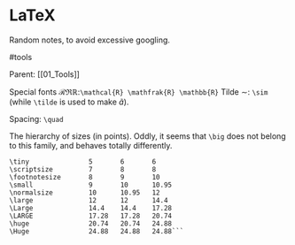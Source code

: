 # LaTeX

Random notes, to avoid excessive googling.

#tools

Parent: [[01_Tools]]

Special fonts $\mathcal{R} \mathfrak{R} \mathbb{R}$:`\mathcal{R} \mathfrak{R} \mathbb{R}`
Tilde $\sim$: `\sim` (while `\tilde` is used to make $\tilde a$).

Spacing: `\quad`

The hierarchy of sizes (in points). Oddly, it seems that `\big` does not belong to this family, and behaves totally differently.
```
\tiny               5       6       6
\scriptsize         7       8       8
\footnotesize       8       9       10
\small              9       10      10.95
\normalsize         10      10.95   12
\large              12      12      14.4
\Large              14.4    14.4    17.28
\LARGE              17.28   17.28   20.74
\huge               20.74   20.74   24.88
\Huge               24.88   24.88   24.88```